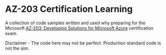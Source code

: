 # AZ-203 Certification Learning

A collection of code samples written and used why preparing for the Microsoft [AZ-203: Developing Solutions for Microsoft Azure](https://docs.microsoft.com/en-us/learn/certifications/exams/az-203) certification exam.

Disclaimer - The code here may not be perfect. Production standard code is not the aim.
